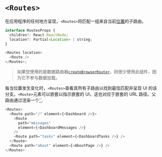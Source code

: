 # `<Routes>`

在应用程序的任何地方呈现，`<Routes>`将匹配一组来自当前[位置](https://reactrouter.com/en/main/hook/location)的子路由。

```javascript
interface RoutesProps {
  children?: React.ReactNode;
  location?: Partial<Location> | string;
}

<Routes location>
  <Route />
</Routes>;
```

> 如果您使用的是数据路由器[`createBrowserRouter`](https://reactrouter.com/en/main/routers/create-browser-router)，则很少使用此组件，因为它不参与数据加载。

每当位置发生变化时，`<Routes>`查看其所有子路由以找到最佳匹配并呈现 UI 的该分支。`<Route>`元素可以嵌套以指示嵌套的 UI，这也对应于嵌套的 URL 路径。父路由通过渲染一个[``](https://reactrouter.com/en/main/components/outlet).

```javascript
<Routes>
  <Route path="/" element={<Dashboard />}>
    <Route
      path="messages"
      element={<DashboardMessages />}
    />
    <Route path="tasks" element={<DashboardTasks />} />
  </Route>
  <Route path="about" element={<AboutPage />} />
</Routes>
```